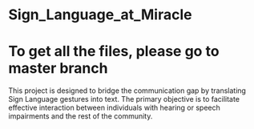 # Sign_Language_at_Miracle

# To get all the files, please go to master branch

This project is designed to bridge the communication gap by translating Sign Language gestures into text. The primary objective is to facilitate effective interaction between individuals with hearing or speech impairments and the rest of the community.

